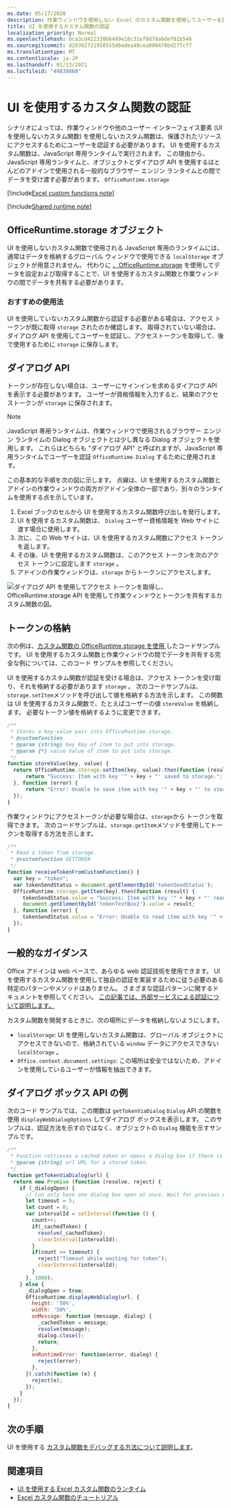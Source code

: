 ```yaml
---
ms.date: 05/17/2020
description: 作業ウィンドウを使用しない Excel のカスタム関数を使用してユーザーを認証します。
title: UI を使用するカスタム関数の認証
localization_priority: Normal
ms.openlocfilehash: bca3cd422330b6499e18c31ef8d7da6def81b546
ms.sourcegitcommit: d28392721958555d6edea48cea000470bd27fcf7
ms.translationtype: MT
ms.contentlocale: ja-JP
ms.lasthandoff: 01/13/2021
ms.locfileid: "49839860"
---
```

# <a name="authentication-for-ui-less-custom-functions"></a>UI を使用するカスタム関数の認証

シナリオによっては、作業ウィンドウや他のユーザー インターフェイス要素 (UI を使用しないカスタム関数) を使用しないカスタム関数は、保護されたリソースにアクセスするためにユーザーを認証する必要があります。 UI を使用するカスタム関数は、JavaScript 専用ランタイムで実行されます。 この理由から、JavaScript 専用ランタイムと、オブジェクトとダイアログ API を使用するほとんどのアドインで使用される一般的なブラウザー エンジン ランタイムとの間でデータを受け渡す必要があります。 `OfficeRuntime.storage`

[!include[Excel custom functions note](../includes/excel-custom-functions-note.md)]

[!include[Shared runtime note](../includes/shared-runtime-note.md)]

## <a name="officeruntimestorage-object"></a>OfficeRuntime.storage オブジェクト

UI を使用しないカスタム関数で使用される JavaScript 専用のランタイムには、通常はデータを格納するグローバル ウィンドウで使用できる `localStorage` オブジェクトが用意されません。 代わりに [、OfficeRuntime.storage](/javascript/api/office-runtime/officeruntime.storage) を使用してデータを設定および取得することで、UI を使用するカスタム関数と作業ウィンドウの間でデータを共有する必要があります。

### <a name="suggested-usage"></a>おすすめの使用法

UI を使用していないカスタム関数から認証する必要がある場合は、アクセス トークンが既に取得 `storage` されたのか確認します。 取得されていない場合は、ダイアログ API を使用してユーザーを認証し、アクセストークンを取得して、後で使用するために `storage` に保存します。

## <a name="dialog-api"></a>ダイアログ API

トークンが存在しない場合は、ユーザーにサインインを求めるダイアログ API を表示する必要があります。 ユーザーが資格情報を入力すると、結果のアクセストークンが `storage` に保存されます。

> [!NOTE]
> JavaScript 専用ランタイムは、作業ウィンドウで使用されるブラウザー エンジン ランタイムの Dialog オブジェクトとは少し異なる Dialog オブジェクトを使用します。 これらはどちらも "ダイアログ API" と呼ばれますが、JavaScript 専用ランタイムでユーザーを認証 `OfficeRuntime.Dialog` するために使用されます。

この基本的な手順を次の図に示します。 点線は、UI を使用するカスタム関数とアドインの作業ウィンドウの両方がアドイン全体の一部であり、別々のランタイムを使用する点を示しています。

1. Excel ブックのセルから UI を使用するカスタム関数呼び出しを発行します。
2. UI を使用するカスタム関数は、 `Dialog` ユーザー資格情報を Web サイトに渡す場合に使用します。
3. 次に、この Web サイトは、UI を使用するカスタム関数にアクセス トークンを返します。
4. その後、UI を使用するカスタム関数は、このアクセス トークンを次のアクセス トークンに設定します `storage` 。
5. アドインの作業ウィンドウは、`storage` からトークンにアクセスします。

![ダイアログ API を使用してアクセス トークンを取得し、OfficeRuntime.storage API を使用して作業ウィンドウとトークンを共有するカスタム関数の図。](../images/authentication-diagram.png "認証の図。")

## <a name="storing-the-token"></a>トークンの格納

次の例は、[カスタム関数の OfficeRuntime.storage を使用 ](https://github.com/OfficeDev/PnP-OfficeAddins/tree/master/Excel-custom-functions/AsyncStorage)したコードサンプルです。 UI を使用するカスタム関数と作業ウィンドウの間でデータを共有する完全な例については、このコード サンプルを参照してください。

UI を使用するカスタム関数が認証を受ける場合は、アクセス トークンを受け取り、それを格納する必要があります `storage` 。 次のコードサンプルは、`storage.setItem`メソッドを呼び出して値を格納する方法を示します。 この関数は UI を使用するカスタム関数で、たとえばユーザーの値 `storeValue` を格納します。 必要なトークン値を格納するように変更できます。

```js
/**
 * Stores a key-value pair into OfficeRuntime.storage.
 * @customfunction
 * @param {string} key Key of item to put into storage.
 * @param {*} value Value of item to put into storage.
 */
function storeValue(key, value) {
  return OfficeRuntime.storage.setItem(key, value).then(function (result) {
      return "Success: Item with key '" + key + "' saved to storage.";
  }, function (error) {
      return "Error: Unable to save item with key '" + key + "' to storage. " + error;
  });
}
```

作業ウィンドウにアクセストークンが必要な場合は、`storage`から トークンを取得できます。 次のコードサンプルは、`storage.getItem`メソッドを使用してトークンを取得する方法を示します。

```js
/**
 * Read a token from storage.
 * @customfunction GETTOKEN
 */
function receiveTokenFromCustomFunction() {
  var key = "token";
  var tokenSendStatus = document.getElementById('tokenSendStatus');
  OfficeRuntime.storage.getItem(key).then(function (result) {
     tokenSendStatus.value = "Success: Item with key '" + key + "' read from storage.";
     document.getElementById('tokenTextBox2').value = result;
  }, function (error) {
     tokenSendStatus.value = "Error: Unable to read item with key '" + key + "' from storage. " + error;
  });
}
```

## <a name="general-guidance"></a>一般的なガイダンス

Office アドインは web ベースで、あらゆる web 認証技術を使用できます。 UI を使用するカスタム関数を使用して独自の認証を実装するために従う必要のある特定のパターンやメソッドはありません。 さまざまな認証パターンに関するドキュメントを参照してください。 [この記事では、外部サービスによる認証について説明します。](../develop/auth-external-add-ins.md)  

カスタム関数を開発するときに、次の場所にデータを格納しないようにします。  

- `localStorage`: UI を使用しないカスタム関数は、グローバル オブジェクトにアクセスできないので、格納されている `window` データにアクセスできない `localStorage` 。
- `Office.context.document.settings`: この場所は安全ではないため、アドインを使用しているユーザーが情報を抽出できます。

## <a name="dialog-box-api-example"></a>ダイアログ ボックス API の例

次のコード サンプルでは、この関数は `getTokenViaDialog` `Dialog` API の関数を使用 `displayWebDialogOptions` してダイアログ ボックスを表示します。 このサンプルは、認証方法を示すのではなく、オブジェクトの `Dialog` 機能を示すサンプルです。

```JavaScript
/**
 * Function retrieves a cached token or opens a dialog box if there is no saved token. Note that this is not a sufficient example of authentication but is intended to show the capabilities of the Dialog object.
 * @param {string} url URL for a stored token.
 */
function getTokenViaDialog(url) {
  return new Promise (function (resolve, reject) {
    if (_dialogOpen) {
      // Can only have one dialog box open at once. Wait for previous dialog box's token.
      let timeout = 5;
      let count = 0;
      var intervalId = setInterval(function () {
        count++;
        if(_cachedToken) {
          resolve(_cachedToken);
          clearInterval(intervalId);
        }
        if(count >= timeout) {
          reject("Timeout while waiting for token");
          clearInterval(intervalId);
        }
      }, 1000);
    } else {
      _dialogOpen = true;
      OfficeRuntime.displayWebDialog(url, {
        height: '50%',
        width: '50%',
        onMessage: function (message, dialog) {
          _cachedToken = message;
          resolve(message);
          dialog.close();
          return;
        },
        onRuntimeError: function(error, dialog) {
          reject(error);
        },
      }).catch(function (e) {
        reject(e);
      });
    }
  });
}
```

## <a name="next-steps"></a>次の手順
UI を使用する [カスタム関数をデバッグする方法について説明します](custom-functions-debugging.md)。

## <a name="see-also"></a>関連項目

* [UI を使用する Excel カスタム関数のランタイム](custom-functions-runtime.md)
* [Excel カスタム関数のチュートリアル](../tutorials/excel-tutorial-create-custom-functions.md)